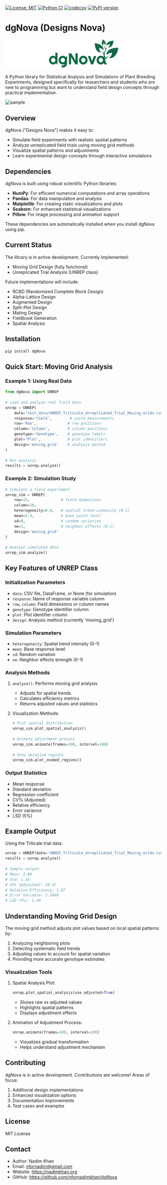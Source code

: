 [![License: MIT](https://img.shields.io/badge/License-MIT-yellow.svg)](https://opensource.org/licenses/MIT)
[![Python CI](https://github.com/nfornadimkhan/dgNova/actions/workflows/python-ci.yml/badge.svg)](https://github.com/nfornadimkhan/dgNova/actions/workflows/python-ci.yml)
[![codecov](https://codecov.io/gh/nfornadimkhan/dgNova/branch/main/graph/badge.svg)](https://codecov.io/gh/nfornadimkhan/dgNova)
[![PyPI version](https://badge.fury.io/py/dgNova.svg)](https://badge.fury.io/py/dgNova)

# dgNova (Designs Nova)
[![Logo](https://raw.githubusercontent.com/nfornadimkhan/dgNova/main/logo.svg)](https://github.com/nfornadimkhan/dgNova)

A Python library for Statistical Analysis and Simulations of Plant Breeding Experiments, designed specifically for researchers and students who are new to programming but want to understand field design concepts through practical implementation.

![sample](https://github.com/user-attachments/assets/03bc5ccc-201d-414e-88f9-ba4a7a3eedb9)

## Overview

dgNova ("Designs Nova") makes it easy to:
- Simulate field experiments with realistic spatial patterns
- Analyze unreplicated field trials using moving grid methods
- Visualize spatial patterns and adjustments
- Learn experimental design concepts through interactive simulations

## Dependencies

dgNova is built using robust scientific Python libraries:
- **NumPy**: For efficient numerical computations and array operations
- **Pandas**: For data manipulation and analysis
- **Matplotlib**: For creating static visualizations and plots
- **Seaborn**: For enhanced statistical visualizations
- **Pillow**: For image processing and animation support

These dependencies are automatically installed when you install dgNova using pip.

## Current Status

The library is in active development. Currently implemented:
- Moving Grid Design (fully functional)
- Unreplicated Trial Analysis (UNREP class)

Future implementations will include:
- RCBD (Randomized Complete Block Design)
- Alpha-Lattice Design
- Augmented Design
- Split-Plot Design
- Mating Design
- Fieldbook Generation
- Spatial Analysis

## Installation

```bash
pip install dgNova
```

## Quick Start: Moving Grid Analysis

### Example 1: Using Real Data

```python
from dgNova import UNREP

# Load and analyze real field data
unrep = UNREP(
    data='test_data/UNREP_Triticale_Unreplicated_Trial_Moving_Grids.csv',
    response='Yield',        # yield measurements
    row='Row',              # row positions
    column='Column',        # column positions
    genotype='Genotype',    # genotype labels
    plot='Plot',            # plot identifiers
    design='moving_grid'    # analysis method
)

# Run analysis
results = unrep.analyze()
```

### Example 2: Simulation Study

```python
# Simulate a field experiment
unrep_sim = UNREP(
    row=15,              # field dimensions
    column=20,
    heterogeneity=0.8,   # spatial trend intensity (0-1)
    mean=5.3,            # base yield level
    sd=0,                # random variation
    ne=1,                # neighbor effects (0-1)
    design='moving_grid'
)

# Analyze simulated data
unrep_sim.analyze()
```

## Key Features of UNREP Class

### Initialization Parameters
- `data`: CSV file, DataFrame, or None (for simulation)
- `response`: Name of response variable column
- `row`, `column`: Field dimensions or column names
- `genotype`: Genotype identifier column
- `plot`: Plot identifier column
- `design`: Analysis method (currently 'moving_grid')

### Simulation Parameters
- `heterogeneity`: Spatial trend intensity (0-1)
- `mean`: Base response level
- `sd`: Random variation
- `ne`: Neighbor effects strength (0-1)

### Analysis Methods

1. `analyze()`: Performs moving grid analysis
   - Adjusts for spatial trends
   - Calculates efficiency metrics
   - Returns adjusted values and statistics

2. Visualization Methods:
   ```python
   # Plot spatial distribution
   unrep_sim.plot_spatial_analysis()
   
   # Animate adjustment process
   unrep_sim.animate(frames=100, interval=100)
   
   # Show detailed regions
   unrep_sim.plot_zoomed_regions()
   ```

### Output Statistics
- Mean response
- Standard deviation
- Regression coefficient
- CV% (Adjusted)
- Relative efficiency
- Error variance
- LSD (5%)

## Example Output

Using the Triticale trial data:
```python
unrep = UNREP(data='UNREP_Triticale_Unreplicated_Trial_Moving_Grids.csv')
results = unrep.analyze()

# Sample output:
# Mean: 3.89
# Std: 1.14
# CV% (Adjusted): 29.37
# Relative Efficiency: 1.07
# Error Variance: 1.3040
# LSD (5%): 2.49
```

## Understanding Moving Grid Design

The moving grid method adjusts plot values based on local spatial patterns by:
1. Analyzing neighboring plots
2. Detecting systematic field trends
3. Adjusting values to account for spatial variation
4. Providing more accurate genotype estimates

### Visualization Tools

1. Spatial Analysis Plot:
   ```python
   unrep.plot_spatial_analysis(use_adjusted=True)
   ```
   - Shows raw vs adjusted values
   - Highlights spatial patterns
   - Displays adjustment effects

2. Animation of Adjustment Process:
   ```python
   unrep.animate(frames=100, interval=100)
   ```
   - Visualizes gradual transformation
   - Helps understand adjustment mechanism



## Contributing

dgNova is in active development. Contributions are welcome! Areas of focus:
1. Additional design implementations
2. Enhanced visualization options
3. Documentation improvements
4. Test cases and examples

## License

MIT License

## Contact

- Author: Nadim Khan
- Email: nfornadim@gmail.com
- Website: https://nadimkhan.org
- GitHub: https://github.com/nfornadimkhan/dgNova
